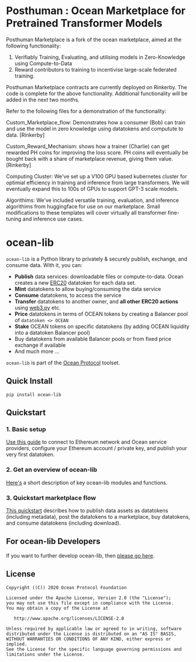 

# Posthuman : Ocean Marketplace for Pretrained Transformer Models

Posthuman Marketplace is a fork of the ocean marketplace, aimed at the following functionality:
1. Verifiably Training, Evaluating, and utilising models in Zero-Knowledge using Compute-to-Data
2. Reward contributors to training to incentivise large-scale federated training.

Posthuman Marketplace contracts are currently deployed on Rinkerby. The code is complete for the above functionality. Additional functionality will be added in the next two months.

Refer to the following files for a demonstration of the functionality:

Custom_Marketplace_flow: Demonstrates how a consumer (Bob) can train and use the model in zero knowledge using datatokens and computute to data. [Rinkerby]

Custom_Reward_Mechanism: shows how a trainer (Charlie) can get rewarded PH coins for improving the loss score. PH coins will eventually be bought back with a share of marketplace revenue, giving them value. [Rinkerby]

Computing Cluster:
We've set up a V100 GPU based kubernetes cluster for optimial efficiency in training and inference from large transformers. We will eventually expand this to 100s of GPUs to support GPT-3 scale models.

Algorithims:
We've included versatile training, evaluation, and inference algorithims from huggingface for use on our marketplace. Small modifications to these templates will cover virtually all transformer fine-tuning and inference use cases.



# ocean-lib

`ocean-lib` is a Python library to privately & securely publish, exchange, 
and consume data. With it, you can:
* **Publish** data services: downloadable files or compute-to-data. 
Ocean creates a new [ERC20](https://github.com/ethereum/EIPs/blob/7f4f0377730f5fc266824084188cc17cf246932e/EIPS/eip-20.md) 
datatoken for each data set.
* **Mint** datatokens to allow buying/consuming the data service
* **Consume** datatokens, to access the service
* **Transfer** datatokens to another owner, and **all other ERC20 actions** 
using [web3.py](https://web3py.readthedocs.io/en/stable/examples.html#working-with-an-erc20-token-contract) etc.
* **Price** datatokens in terms of OCEAN tokens by creating a Balancer pool of `datatoken <> OCEAN`
* **Stake** OCEAN tokens on specific datatokens (by adding OCEAN liquidity into a datatoken Balancer pool)
* Buy datatokens from available Balancer pools or from fixed price exchange if available
* And much more ...


`ocean-lib` is part of the [Ocean Protocol](https://www.oceanprotocol.com) toolset.

## Quick Install

```pip install ocean-lib```

## Quickstart

### 1. Basic setup

[Use this guide](READMEs/setup.md) to connect to Ethereum network and Ocean service providers, configure your Ethereum account / private key, and publish your very first datatoken.

### 2. Get an overview of ocean-lib

[Here's](READMEs/overview.md) a short description of key ocean-lib modules and functions.

### 3. Quickstart marketplace flow

[This quickstart](READMEs/marketplace_flow.md) describes how to publish data assets as datatokens (including metadata), post the datatokens to a marketplace, buy datatokens, and consume datatokens (including download).

## For ocean-lib Developers

If you want to further develop ocean-lib, then [please go here](READMEs/developers.md).

## License

```
Copyright ((C)) 2020 Ocean Protocol Foundation

Licensed under the Apache License, Version 2.0 (the "License");
you may not use this file except in compliance with the License.
You may obtain a copy of the License at

   http://www.apache.org/licenses/LICENSE-2.0

Unless required by applicable law or agreed to in writing, software
distributed under the License is distributed on an "AS IS" BASIS,
WITHOUT WARRANTIES OR CONDITIONS OF ANY KIND, either express or implied.
See the License for the specific language governing permissions and
limitations under the License.
```

